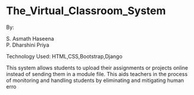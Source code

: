 # The_Virtual_Classroom_System
By:

S. Asmath Haseena  
P. Dharshini Priya

Technology Used:
HTML,CSS,Bootstrap,Django

This system allows students to upload their assignments or projects online instead of sending them in a module file.
This aids teachers in the process of monitoring and handling students by eliminating and mitigating human erro
